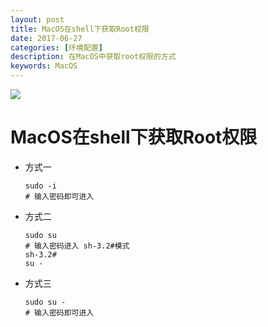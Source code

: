 ```yaml
---
layout: post
title: MacOS在shell下获取Root权限
date: 2017-06-27
categories: [环境配置]
description: 在MacOS中获取root权限的方式
keywords: MacOS
---
```


![](http://static.open-open.com/news/uploadImg/20150624/20150624143847_776.jpg)

# MacOS在shell下获取Root权限

* 方式一
    ```shell
    sudo -i
    # 输入密码即可进入
    ```
* 方式二
	```shell
    sudo su
    # 输入密码进入 sh-3.2#模式
    sh-3.2# 
    su -
    ```
* 方式三
	```shell
    sudo su -
 	# 输入密码即可进入
    ```